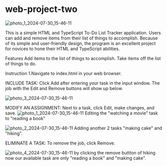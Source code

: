 # web-project-two
![photo_1_2024-07-30_15-46-11](https://github.com/user-attachments/assets/b34a481c-8b7d-4d8c-bc38-1774a2c7d861)




This is a simple HTML and TypeScript To-Do List Tracker application. Users can add and remove items from their list of things to accomplish. Because of its simple and user-friendly design, the program is an excellent project for novices to hone their HTML and TypeScript abilities.

Features Add items to the list of things to accomplish. Take items off the list of things to do.

Instruction 1.Navigate to index.html in your web browser.

INCLUDE TASK: Click Add after entering your task in the input window. The job with the Edit and Remove buttons will show up below.

![photo_3_2024-07-30_15-46-11](https://github.com/user-attachments/assets/2c0cb801-b5dd-4d9c-a418-bc3e4e2fcf73)




MODIFY AN ASSIGNMENT: Next to a task, click Edit, make changes, and save. 
![photo_1_2024-07-30_15-46-11](https://github.com/user-attachments/assets/cea8ba84-563c-4d33-b847-87a1d84150b0)
Editing the "watching a movie" task to "reading a book"


![photo_2_2024-07-30_15-46-11](https://github.com/user-attachments/assets/af9892b4-9caa-4b20-acbf-590617d000b8)
Adding another 2 tasks "making cake" and "hiking".

ELIMINATE A TASK: To remove the job, click Remove. 

![photo_4_2024-07-30_15-46-11](https://github.com/user-attachments/assets/6f3b93da-3e27-4d53-a681-75cc79ee88aa)
by clicking the remove buttton of hiking now our available task are only "reading a book" and "making cake".
